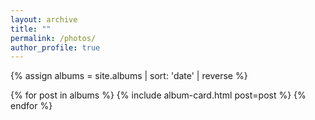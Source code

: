 ```yaml
---
layout: archive
title: ""
permalink: /photos/
author_profile: true
---
```


{% assign albums = site.albums | sort: 'date' | reverse %}

{% for post in albums %}
  {% include album-card.html post=post %}
{% endfor %}
